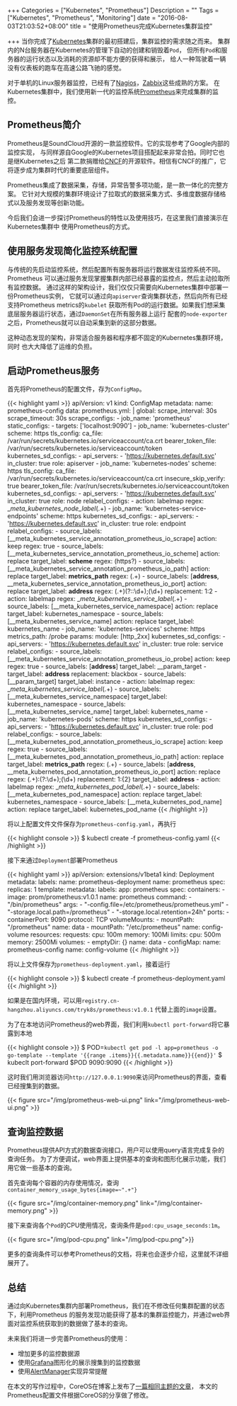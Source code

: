 +++
Categories = ["Kubernetes", "Prometheus"]
Description = ""
Tags = ["Kubernetes", "Prometheus", "Monitoring"]
date = "2016-08-03T21:03:52+08:00"
title = "使用Prometheus完成Kubernetes集群监控"

+++
当你完成了[Kubernetes]集群的最初搭建后，集群监控的需求随之而来。
集群内的N台服务器在Kubernetes的管理下自动的创建和销毁着`Pod`，
但所有`Pod`和服务器的运行状态以及消耗的资源却不能方便的获得和展示，
给人一种驾驶着一辆没有仪表板的跑车在高速公路飞驰的感觉。

对于单机的Linux服务器监控，已经有了[Nagios]，[Zabbix]这些成熟的方案。
在Kubernetes集群中，我们使用新一代的监控系统[Prometheus]来完成集群的监控。

## Prometheus简介

Prometheus是SoundCloud开源的一款监控软件。它的实现参考了Google内部的监控实现，
与同样源自Google的Kubernetes项目搭配起来非常合拍。同时它也是继Kubernetes之后
第二款捐赠给[CNCF]的开源软件。相信有CNCF的推广，它将逐步成为集群时代的重要底层组件。

Prometheus集成了数据采集，存储，异常告警多项功能，是一款一体化的完整方案。
它针对大规模的集群环境设计了拉取式的数据采集方式、多维度数据存储格式以及服务发现等创新功能。

今后我们会进一步探讨Prometheus的特性以及使用技巧，在这里我们直接演示在Kubernetes集群中
使用Prometheus的方式。

## 使用服务发现简化监控系统配置

与传统的先启动监控系统，然后配置所有服务器将运行数据发往监控系统不同。Prometheus
可以通过服务发现掌握集群内部已经暴露的监控点，然后主动拉取所有监控数据。
通过这样的架构设计，我们仅仅只需要向Kubernetes集群中部署一份Prometheus实例，
它就可以通过向`apiserver`查询集群状态，然后向所有已经支持Prometheus metrics的`kubelet`
获取所有Pod的运行数据。如果我们想采集底层服务器运行状态，通过`DaemonSet`在所有服务器上运行
配套的`node-exporter`之后，Prometheus就可以自动采集到新的这部分数据。

这种动态发现的架构，非常适合服务器和程序都不固定的Kubernetes集群环境，同时
也大大降低了运维的负担。

## 启动Prometheus服务

首先将Prometheus的配置文件，存为`ConfigMap`。

{{< highlight yaml >}}
apiVersion: v1
kind: ConfigMap
metadata:
  name: prometheus-config
data:
  prometheus.yml: |
    global:
      scrape_interval: 30s
      scrape_timeout: 30s
    scrape_configs:
    - job_name: 'prometheus'
      static_configs:
        - targets: ['localhost:9090']
    - job_name: 'kubernetes-cluster'
      scheme: https
      tls_config:
        ca_file: /var/run/secrets/kubernetes.io/serviceaccount/ca.crt
      bearer_token_file: /var/run/secrets/kubernetes.io/serviceaccount/token
      kubernetes_sd_configs:
      - api_servers:
        - 'https://kubernetes.default.svc'
        in_cluster: true
        role: apiserver
    - job_name: 'kubernetes-nodes'
      scheme: https
      tls_config:
        ca_file: /var/run/secrets/kubernetes.io/serviceaccount/ca.crt
        insecure_skip_verify: true
      bearer_token_file: /var/run/secrets/kubernetes.io/serviceaccount/token
      kubernetes_sd_configs:
      - api_servers:
        - 'https://kubernetes.default.svc'
        in_cluster: true
        role: node
      relabel_configs:
      - action: labelmap
        regex: __meta_kubernetes_node_label_(.+)
    - job_name: 'kubernetes-service-endpoints'
      scheme: https
      kubernetes_sd_configs:
      - api_servers:
        - 'https://kubernetes.default.svc'
        in_cluster: true
        role: endpoint
      relabel_configs:
      - source_labels: [__meta_kubernetes_service_annotation_prometheus_io_scrape]
        action: keep
        regex: true
      - source_labels: [__meta_kubernetes_service_annotation_prometheus_io_scheme]
        action: replace
        target_label: __scheme__
        regex: (https?)
      - source_labels: [__meta_kubernetes_service_annotation_prometheus_io_path]
        action: replace
        target_label: __metrics_path__
        regex: (.+)
      - source_labels: [__address__, __meta_kubernetes_service_annotation_prometheus_io_port]
        action: replace
        target_label: __address__
        regex: (.+)(?::\d+);(\d+)
        replacement: $1:$2
      - action: labelmap
        regex: __meta_kubernetes_service_label_(.+)
      - source_labels: [__meta_kubernetes_service_namespace]
        action: replace
        target_label: kubernetes_namespace
      - source_labels: [__meta_kubernetes_service_name]
        action: replace
        target_label: kubernetes_name
    - job_name: 'kubernetes-services'
      scheme: https
      metrics_path: /probe
      params:
        module: [http_2xx]
      kubernetes_sd_configs:
      - api_servers:
        - 'https://kubernetes.default.svc'
        in_cluster: true
        role: service
      relabel_configs:
      - source_labels: [__meta_kubernetes_service_annotation_prometheus_io_probe]
        action: keep
        regex: true
      - source_labels: [__address__]
        target_label: __param_target
      - target_label: __address__
        replacement: blackbox
      - source_labels: [__param_target]
        target_label: instance
      - action: labelmap
        regex: __meta_kubernetes_service_label_(.+)
      - source_labels: [__meta_kubernetes_service_namespace]
        target_label: kubernetes_namespace
      - source_labels: [__meta_kubernetes_service_name]
        target_label: kubernetes_name
    - job_name: 'kubernetes-pods'
      scheme: https
      kubernetes_sd_configs:
      - api_servers:
        - 'https://kubernetes.default.svc'
        in_cluster: true
        role: pod
      relabel_configs:
      - source_labels: [__meta_kubernetes_pod_annotation_prometheus_io_scrape]
        action: keep
        regex: true
      - source_labels: [__meta_kubernetes_pod_annotation_prometheus_io_path]
        action: replace
        target_label: __metrics_path__
        regex: (.+)
      - source_labels: [__address__, __meta_kubernetes_pod_annotation_prometheus_io_port]
        action: replace
        regex: (.+):(?:\d+);(\d+)
        replacement: ${1}:${2}
        target_label: __address__
      - action: labelmap
        regex: __meta_kubernetes_pod_label_(.+)
      - source_labels: [__meta_kubernetes_pod_namespace]
        action: replace
        target_label: kubernetes_namespace
      - source_labels: [__meta_kubernetes_pod_name]
        action: replace
        target_label: kubernetes_pod_name
{{< /highlight >}}

将以上配置文件文件保存为`prometheus-config.yaml`，再执行

{{< highlight console >}}
$ kubectl create -f prometheus-config.yaml
{{< /highlight >}}

接下来通过`Deployment`部署Prometheus

{{< highlight yaml >}}
apiVersion: extensions/v1beta1
kind: Deployment
metadata:
  labels:
    name: prometheus-deployment
  name: prometheus
spec:
  replicas: 1
  template:
    metadata:
      labels:
        app: prometheus
    spec:
      containers:
      - image: prom/prometheus:v1.0.1
        name: prometheus
        command:
        - "/bin/prometheus"
        args:
        - "-config.file=/etc/prometheus/prometheus.yml"
        - "-storage.local.path=/prometheus"
        - "-storage.local.retention=24h"
        ports:
        - containerPort: 9090
          protocol: TCP
        volumeMounts:
        - mountPath: "/prometheus"
          name: data
        - mountPath: "/etc/prometheus"
          name: config-volume
        resources:
          requests:
            cpu: 100m
            memory: 100Mi
          limits:
            cpu: 500m
            memory: 2500Mi
      volumes:
      - emptyDir: {}
        name: data
      - configMap:
          name: prometheus-config
        name: config-volume
{{< /highlight >}}

将以上文件保存为`prometheus-deployment.yaml`，接着运行

{{< highlight console >}}
$ kubectl create -f prometheus-deployment.yaml
{{< /highlight >}}

如果是在国内环境，可以用`registry.cn-hangzhou.aliyuncs.com/tryk8s/prometheus:v1.0.1`
代替上面的`image`设置。

为了在本地访问Prometheus的web界面，我们利用`kubectl port-forward`将它暴露到本地

{{< highlight console >}}
$ POD=`kubectl get pod -l app=prometheus -o go-template --template '{{range .items}}{{.metadata.name}}{{end}}'`
$ kubeclt port-forward $POD 9090:9090
{{< /highlight >}}

这时我们用浏览器访问`http://127.0.0.1:9090`来访问Prometheus的界面，查看已经搜集到的数据。

{{< figure src="/img/prometheus-web-ui.png" link="/img/prometheus-web-ui.png" >}}

## 查询监控数据

Prometheus提供API方式的数据查询接口，用户可以使用query语言完成复杂的查询任务。
为了方便调试，web界面上提供基本的查询和图形化展示功能，我们用它做一些基本的查询。

首先查询每个容器的内存使用情况，查询`container_memory_usage_bytes{image=~".+"}`

{{< figure src="/img/container-memory.png" link="/img/container-memory.png" >}}

接下来查询各个`Pod`的CPU使用情况，查询条件是`pod:cpu_usage_seconds:1m`。

{{< figure src="/img/pod-cpu.png" link="/img/pod-cpu.png">}}

更多的查询条件可以参考Prometheus的文档，将来也会逐步介绍，这里就不详细展开了。

## 总结

通过向Kubernetes集群内部署Prometheus，我们在不修改任何集群配置的状态下，利用Prometheus
的服务发现功能获得了基本的集群监控能力，并通过web界面对监控系统获取到的数据做了基本的查询。

未来我们将进一步完善Prometheus的使用：

- 增加更多的监控数据源
- 使用[Grafana]图形化的展示搜集到的监控数据
- 使用[AlertManager]实现异常提醒

在本文的写作过程中，CoreOS在博客上发布了[一篇相同主题的文章][coreos blog]，
本文的Prometheus配置文件根据CoreOS的分享做了修改。

[Kubernetes]: http://kubernetes.io/
[Prometheus]: https://prometheus.io/
[CNCF]: https://cncf.io/
[Nagios]: https://www.nagios.org/
[Zabbix]: http://www.zabbix.com/
[Grafana]: http://grafana.org/
[AlertManager]: https://prometheus.io/docs/alerting/alertmanager/
[coreos blog]: https://coreos.com/blog/monitoring-kubernetes-with-prometheus.html

